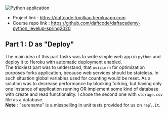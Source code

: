 ![Python application](https://github.com/kirylvolkau/Python-Level-Up/workflows/Python%20application/badge.svg)
- Project link : https://daftcode-kvolkau.herokuapp.com
- Course repo link : https://github.com/daftcode/daftacademy-python_levelup-spring2020

## Part 1 : D as "Deploy"
The main idea of this part tasks was to write simple web app in `python` and deploy it to Heroku with automatic deployment enabled. <br>
The trickiest part was to understand, that `uviciorn` for optimization purposes forks application, because web services should be stateless. In such situation global variables used for counting would be reset. As a solution was to decrease performance by blocking forking, but having only one instance of application running OR implement some kind of database with create and read functionality. I chose the second one with `storage.csv` file as a database.<br>
**Note** : "surename" is a misspelling in unit tests provided for us on `repl.it`.
